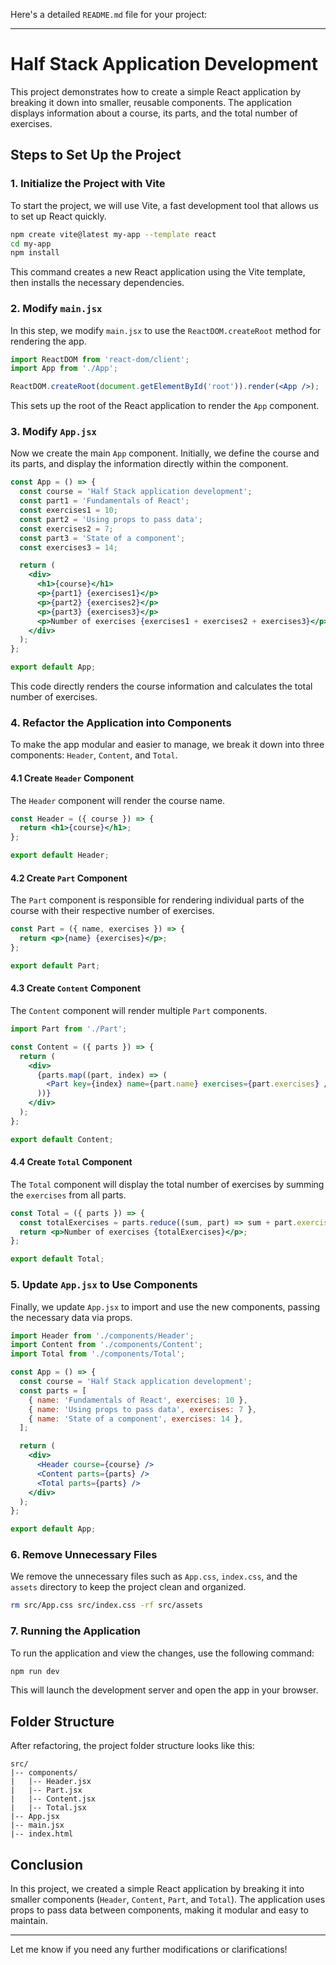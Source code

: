 Here's a detailed `README.md` file for your project:

---

# Half Stack Application Development

This project demonstrates how to create a simple React application by breaking it down into smaller, reusable components. The application displays information about a course, its parts, and the total number of exercises.

## Steps to Set Up the Project

### **1. Initialize the Project with Vite**

To start the project, we will use Vite, a fast development tool that allows us to set up React quickly.

```bash
npm create vite@latest my-app --template react
cd my-app
npm install
```

This command creates a new React application using the Vite template, then installs the necessary dependencies.

### **2. Modify `main.jsx`**

In this step, we modify `main.jsx` to use the `ReactDOM.createRoot` method for rendering the app.

```jsx
import ReactDOM from 'react-dom/client';
import App from './App';

ReactDOM.createRoot(document.getElementById('root')).render(<App />);
```

This sets up the root of the React application to render the `App` component.

### **3. Modify `App.jsx`**

Now we create the main `App` component. Initially, we define the course and its parts, and display the information directly within the component.

```jsx
const App = () => {
  const course = 'Half Stack application development';
  const part1 = 'Fundamentals of React';
  const exercises1 = 10;
  const part2 = 'Using props to pass data';
  const exercises2 = 7;
  const part3 = 'State of a component';
  const exercises3 = 14;

  return (
    <div>
      <h1>{course}</h1>
      <p>{part1} {exercises1}</p>
      <p>{part2} {exercises2}</p>
      <p>{part3} {exercises3}</p>
      <p>Number of exercises {exercises1 + exercises2 + exercises3}</p>
    </div>
  );
};

export default App;
```

This code directly renders the course information and calculates the total number of exercises.

### **4. Refactor the Application into Components**

To make the app modular and easier to manage, we break it down into three components: `Header`, `Content`, and `Total`.

#### **4.1 Create `Header` Component**

The `Header` component will render the course name.

```jsx
const Header = ({ course }) => {
  return <h1>{course}</h1>;
};

export default Header;
```

#### **4.2 Create `Part` Component**

The `Part` component is responsible for rendering individual parts of the course with their respective number of exercises.

```jsx
const Part = ({ name, exercises }) => {
  return <p>{name} {exercises}</p>;
};

export default Part;
```

#### **4.3 Create `Content` Component**

The `Content` component will render multiple `Part` components.

```jsx
import Part from './Part';

const Content = ({ parts }) => {
  return (
    <div>
      {parts.map((part, index) => (
        <Part key={index} name={part.name} exercises={part.exercises} />
      ))}
    </div>
  );
};

export default Content;
```

#### **4.4 Create `Total` Component**

The `Total` component will display the total number of exercises by summing the `exercises` from all parts.

```jsx
const Total = ({ parts }) => {
  const totalExercises = parts.reduce((sum, part) => sum + part.exercises, 0);
  return <p>Number of exercises {totalExercises}</p>;
};

export default Total;
```

### **5. Update `App.jsx` to Use Components**

Finally, we update `App.jsx` to import and use the new components, passing the necessary data via props.

```jsx
import Header from './components/Header';
import Content from './components/Content';
import Total from './components/Total';

const App = () => {
  const course = 'Half Stack application development';
  const parts = [
    { name: 'Fundamentals of React', exercises: 10 },
    { name: 'Using props to pass data', exercises: 7 },
    { name: 'State of a component', exercises: 14 },
  ];

  return (
    <div>
      <Header course={course} />
      <Content parts={parts} />
      <Total parts={parts} />
    </div>
  );
};

export default App;
```

### **6. Remove Unnecessary Files**

We remove the unnecessary files such as `App.css`, `index.css`, and the `assets` directory to keep the project clean and organized.

```bash
rm src/App.css src/index.css -rf src/assets
```

### **7. Running the Application**

To run the application and view the changes, use the following command:

```bash
npm run dev
```

This will launch the development server and open the app in your browser.

## Folder Structure

After refactoring, the project folder structure looks like this:

```
src/
|-- components/
|   |-- Header.jsx
|   |-- Part.jsx
|   |-- Content.jsx
|   |-- Total.jsx
|-- App.jsx
|-- main.jsx
|-- index.html
```

## Conclusion

In this project, we created a simple React application by breaking it into smaller components (`Header`, `Content`, `Part`, and `Total`). The application uses props to pass data between components, making it modular and easy to maintain.

---

Let me know if you need any further modifications or clarifications!
